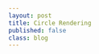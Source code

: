 ```yaml
---
layout: post
title: Circle Rendering
published: false
class: blog
---
```


<!-- more start -->

<!-- more end -->

